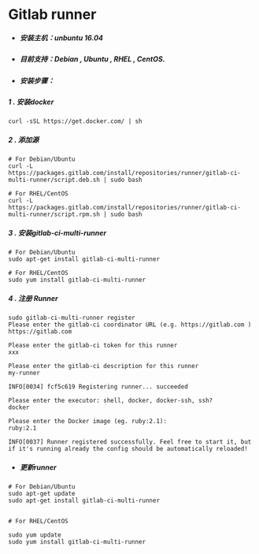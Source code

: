 # Gitlab runner

* ##### 安装主机：unbuntu 16.04
* ##### 目前支持：Debian , Ubuntu , RHEL , CentOS.
* ##### 安装步骤：

##### 1 . 安装docker

```
curl -sSL https://get.docker.com/ | sh
```

##### 2  . 添加源

```
# For Debian/Ubuntu
curl -L https://packages.gitlab.com/install/repositories/runner/gitlab-ci-multi-runner/script.deb.sh | sudo bash

# For RHEL/CentOS
curl -L https://packages.gitlab.com/install/repositories/runner/gitlab-ci-multi-runner/script.rpm.sh | sudo bash
```

##### 3  . 安装gitlab-ci-multi-runner

```
# For Debian/Ubuntu
sudo apt-get install gitlab-ci-multi-runner

# For RHEL/CentOS
sudo yum install gitlab-ci-multi-runner
```

##### 4  . 注册 Runner

```
sudo gitlab-ci-multi-runner register
Please enter the gitlab-ci coordinator URL (e.g. https://gitlab.com )
https://gitlab.com

Please enter the gitlab-ci token for this runner
xxx

Please enter the gitlab-ci description for this runner
my-runner

INFO[0034] fcf5c619 Registering runner... succeeded

Please enter the executor: shell, docker, docker-ssh, ssh?
docker

Please enter the Docker image (eg. ruby:2.1):
ruby:2.1

INFO[0037] Runner registered successfully. Feel free to start it, but if it's running already the config should be automatically reloaded!
```

* ##### 更新runner

```
# For Debian/Ubuntu
sudo apt-get update
sudo apt-get install gitlab-ci-multi-runner


# For RHEL/CentOS

sudo yum update
sudo yum install gitlab-ci-multi-runner
```




